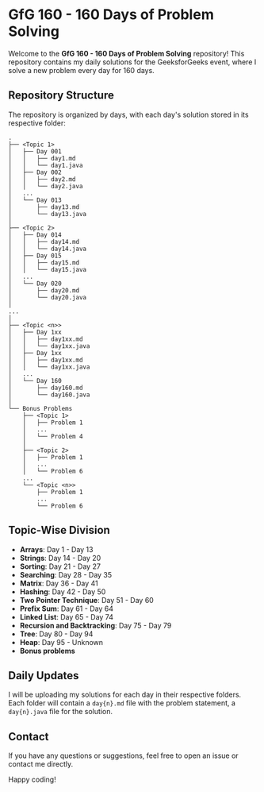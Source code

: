 # GfG 160 - 160 Days of Problem Solving

Welcome to the **GfG 160 - 160 Days of Problem Solving** repository! This repository contains my daily solutions for the GeeksforGeeks event, where I solve a new problem every day for 160 days.

## Repository Structure

The repository is organized by days, with each day's solution stored in its respective folder:

```
.
├── <Topic 1>
│   ├── Day 001
│   │   ├── day1.md
│   │   └── day1.java
│   ├── Day 002
│   │   ├── day2.md
│   │   └── day2.java
│   ...
│   └── Day 013
│       ├── day13.md
│       └── day13.java
│
├── <Topic 2>
│   ├── Day 014
│   │   ├── day14.md
│   │   └── day14.java
│   ├── Day 015
│   │   ├── day15.md
│   │   └── day15.java
│   ...
│   └── Day 020
│       ├── day20.md
│       └── day20.java
│
...
│
├── <Topic <n>>
│   ├── Day 1xx
│   │   ├── day1xx.md
│   │   └── day1xx.java
│   ├── Day 1xx
│   │   ├── day1xx.md
│   │   └── day1xx.java
│   ...
│   └── Day 160
│       ├── day160.md
│       └── day160.java
│
└── Bonus Problems
    ├── <Topic 1>
    │   ├── Problem 1
    │   ...
    │   └── Problem 4
    │
    ├── <Topic 2>
    │   ├── Problem 1
    │   ...
    │   └── Problem 6
    ...
    └── <Topic <n>> 
        ├── Problem 1
        ...
        └── Problem 6

```

## Topic-Wise Division

- **Arrays**: Day 1 - Day 13
- **Strings**: Day 14 - Day 20
- **Sorting**: Day 21 - Day 27
- **Searching**: Day 28 - Day 35
- **Matrix**: Day 36 - Day 41
- **Hashing**: Day 42 - Day 50
- **Two Pointer Technique**: Day 51 - Day 60
- **Prefix Sum**: Day 61 - Day 64
- **Linked List**: Day 65 - Day 74
- **Recursion and Backtracking**: Day 75 - Day 79
- **Tree**: Day 80 - Day 94
- **Heap**: Day 95 - Unknown
- **Bonus problems**

## Daily Updates

I will be uploading my solutions for each day in their respective folders. Each folder will contain a `day{n}.md` file with the problem statement, a `day{n}.java` file for the solution.

## Contact

If you have any questions or suggestions, feel free to open an issue or contact me directly.

Happy coding!
